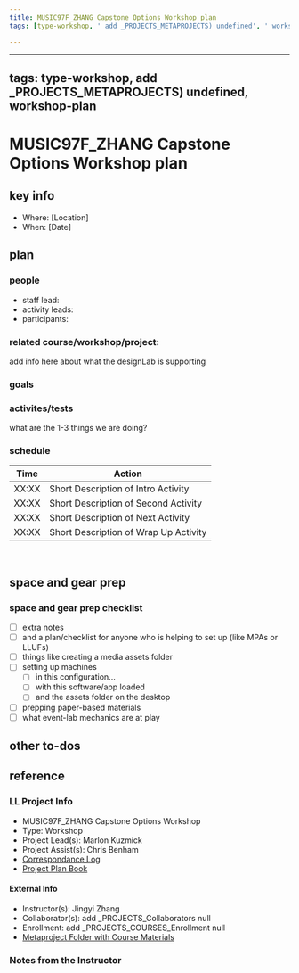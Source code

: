 ```yaml
---
title: MUSIC97F_ZHANG Capstone Options Workshop plan
tags: [type-workshop, ' add _PROJECTS_METAPROJECTS) undefined', ' workshop-plan']

---
```


---
tags: type-workshop, add _PROJECTS_METAPROJECTS) undefined, workshop-plan
---


# MUSIC97F_ZHANG Capstone Options Workshop plan

## key info
- Where: [Location]
- When: [Date]

## plan

### people
* staff lead:
* activity leads:
* participants:
### related course/workshop/project:
add info here about what the designLab is supporting
### goals
### activites/tests
what are the 1-3 things we are doing?
### schedule

| Time | Action |  
| -------- | -------- | 
| XX:XX     |  Short Description of Intro Activity    | 
| XX:XX     |  Short Description of Second Activity    | 
| XX:XX     |  Short Description of Next Activity    | 
| XX:XX     |  Short Description of Wrap Up Activity    |  
 
## space and gear prep

### space and gear prep checklist
- [ ] extra notes
- [ ] and a plan/checklist for anyone who is helping to set up (like MPAs or LLUFs)
- [ ] things like creating a media assets folder
- [ ] setting up machines 
    - [ ] in this configuration...
    - [ ] with this software/app loaded
    - [ ] and the assets folder on the desktop
- [ ] prepping paper-based materials
- [ ] what event-lab mechanics are at play 

## other to-dos

## reference
### LL Project Info
* MUSIC97F_ZHANG Capstone Options Workshop
* Type: Workshop
* Project Lead(s): Marlon Kuzmick
* Project Assist(s): Chris Benham
* [Correspondance Log](https://docs.google.com/document/d/1g-WwxJuoQmfIfFtW6Kw9aBkEqdKiG7pUF5wn00BLqWU/edit#heading=h.3kumn4ozsvf0)
* [Project Plan Book](https://hackmd.io/@ll-23-24/r1hCgWrRn)

#### External Info
* Instructor(s): Jingyi Zhang
* Collaborator(s): add _PROJECTS_Collaborators null
* Enrollment: add _PROJECTS_COURSES_Enrollment null
* [Metaproject Folder with Course Materials](https://drive.google.com/drive/folders/1JPMOTHA3cqfaD3qgM5SA4MXevlRtct7Y)
### Notes from the Instructor

